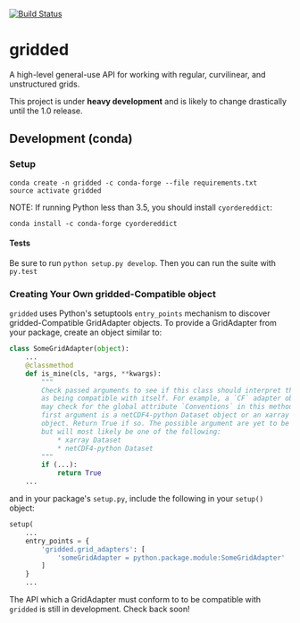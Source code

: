 [![Build Status](https://travis-ci.org/pyoceans/gridded.svg?branch=master)](https://travis-ci.org/pyoceans/gridded)

# gridded
A high-level general-use API for working with regular, curvilinear, and unstructured grids.

This project is under **heavy development** and is likely to change drastically until the 1.0 release.

## Development (conda)

### Setup

```
conda create -n gridded -c conda-forge --file requirements.txt
source activate gridded
```

NOTE: If running Python less than 3.5, you should install `cyordereddict`:

```
conda install -c conda-forge cyordereddict
```

#### Tests

Be sure to run `python setup.py develop`. Then you can run the suite with `py.test`

### Creating Your Own gridded-Compatible object


`gridded` uses Python's setuptools `entry_points` mechanism to discover gridded-Compatible GridAdapter objects. To provide a GridAdapter from your package, create an object similar to:

```python
class SomeGridAdapter(object):
    ...
    @classmethod
    def is_mine(cls, *args, **kwargs):
        """
        Check passed arguments to see if this class should interpret the arguments
        as being compatible with itself. For example, a `CF` adapter object
        may check for the global attribute `Conventions` in this method if the
        first argument is a netCDF4-python Dataset object or an xarray Dataset
        object. Return True if so. The possible argument are yet to be defined
        but will most likely be one of the following:
            * xarray Dataset
            * netCDF4-python Dataset
        """
        if (...):
            return True
    ...
```

and in your package's `setup.py`, include the following in your `setup()` object:

```python
setup(
    ...
    entry_points = {
        'gridded.grid_adapters': [
            'someGridAdapter = python.package.module:SomeGridAdapter'
        ]
    }
    ...
```

The API which a GridAdapter must conform to to be compatible with `gridded` is
still in development. Check back soon!
